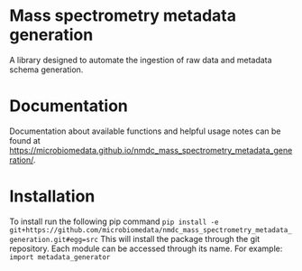 # Mass spectrometry metadata generation
A library designed to automate the ingestion of raw data and metadata schema generation.

# Documentation
Documentation about available functions and helpful usage notes can be found at https://microbiomedata.github.io/nmdc_mass_spectrometry_metadata_generation/.

# Installation
To install run the following pip command ` pip install -e git+https://github.com/microbiomedata/nmdc_mass_spectrometry_metadata_generation.git#egg=src `
This will install the package through the git repository. Each module can be accessed through its name. For example:
`import metadata_generator `
